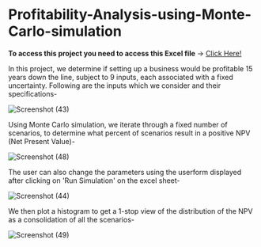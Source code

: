 # Profitability-Analysis-using-Monte-Carlo-simulation

**To access this project you need to access this Excel file** -> [Click Here!](https://github.com/pranavtumkur/Profitability-Analysis-using-Monte-Carlo-simulation/blob/main/Profitability-Analysis-Tumkur-Monte%20Carlo.xlsm)

In this project, we determine if setting up a business would be profitable 15 years down the line, subject to 9 inputs, each associated with a fixed uncertainty. Following are the inputs which we consider and their specifications-

![Screenshot (43)](https://user-images.githubusercontent.com/65482013/103472748-17e26900-4db7-11eb-8ce0-cf0141c7110f.png)

Using Monte Carlo simulation, we iterate through a fixed number of scenarios, to determine what percent of scenarios result in a positive NPV (Net Present Value)-

![Screenshot (48)](https://user-images.githubusercontent.com/65482013/103472861-76f4ad80-4db8-11eb-8674-c7831bc374b2.png)

The user can also change the parameters using the userform displayed after clicking on 'Run Simulation' on the excel sheet-

![Screenshot (44)](https://user-images.githubusercontent.com/65482013/103472821-0057b000-4db8-11eb-810c-5ee26b1bcb12.png)

We then plot a histogram to get a 1-stop view of the distribution of the NPV as a consolidation of all the scenarios-

![Screenshot (49)](https://user-images.githubusercontent.com/65482013/103472857-63e1dd80-4db8-11eb-8f3c-2832b8f62cca.png)

